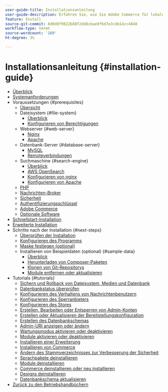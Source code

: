 ```yaml
---
user-guide-title: Installationsanleitung
user-guide-description: Erfahren Sie, wie Sie Adobe Commerce für lokale Bereitstellungen installieren.
feature: Install
source-git-commit: 8d0d8f9822b88f2dd8cbae8f6d7e3cdb14cc4848
workflow-type: tm+mt
source-wordcount: '169'
ht-degree: 3%

---
```



# Installationsanleitung {#installation-guide}

- [Überblick](overview.md)
- [Systemanforderungen](system-requirements.md)
- Voraussetzungen {#prerequisites}
   - [Übersicht](prerequisites/overview.md)
   - Dateisystem {#file-system}
      - [Überblick](prerequisites/file-system/overview.md)
      - [Konfigurieren von Berechtigungen](prerequisites/file-system/configure-permissions.md)
   - Webserver {#web-server}
      - [Nginx](prerequisites/web-server/nginx.md)
      - [Apache](prerequisites/web-server/apache.md)
   - Datenbank-Server {#database-server}
      - [MySQL](prerequisites/database/mysql.md)
      - [Remoteverbindungen](prerequisites/database/mysql-remote.md)
   - Suchmaschine {#search-engine}
      - [Überblick](prerequisites/search-engine/overview.md)
      - [AWS OpenSearch](prerequisites/search-engine/aws-opensearch.md)
      - [Konfigurieren von nginx](prerequisites/search-engine/configure-nginx.md)
      - [Konfigurieren von Apache](prerequisites/search-engine/configure-apache.md)
   - [PHP](prerequisites/php-settings.md)
   - [Nachrichten-Broker](prerequisites/rabbitmq.md)
   - [Sicherheit](prerequisites/security.md)
   - [Authentifizierungsschlüssel](prerequisites/authentication-keys.md)
   - [Adobe Commerce](prerequisites/commerce.md)
   - [Optionale Software](prerequisites/optional-software.md)
- [Schnellstart-Installation](composer.md)
- [Erweiterte Installation](advanced.md)
- Schritte nach der Installation {#next-steps}
   - [Überprüfen der Installation](next-steps/verify.md)
   - [Konfigurieren des Programms](next-steps/configuration.md)
   - [Maske festlegen (optional)](next-steps/set-umask.md)
   - Installieren von Beispieldaten (optional) {#sample-data}
      - [Überblick](sample-data/overview.md)
      - [Herunterladen von Composer-Paketen](sample-data/composer-packages.md)
      - [Klonen von Git-Repositorys](sample-data/git-repositories.md)
      - [Module entfernen oder aktualisieren](sample-data/remove-or-update.md)
- Tutorials {#tutorials}
   - [Sichern und Rollback von Dateisystem, Medien und Datenbank](tutorials/backup.md)
   - [Datenbankstatus überprüfen](tutorials/database-status.md)
   - [Konfigurieren des Verhaltens von Nachrichtenbenutzern](tutorials/message-consumers.md)
   - [Konfigurieren des Sperranbieters](tutorials/lock-provider.md)
   - [Konfigurieren des Stores](tutorials/store.md)
   - [Erstellen, Bearbeiten oder Entsperren von Admin-Konten](tutorials/admin.md)
   - [Erstellen oder Aktualisieren der Bereitstellungskonfiguration](tutorials/deployment.md)
   - [Erstellen des Datenbankschemas](tutorials/database.md)
   - [Admin-URI anzeigen oder ändern](tutorials/admin-uri.md)
   - [Wartungsmodus aktivieren oder deaktivieren](tutorials/maintenance-mode.md)
   - [Module aktivieren oder deaktivieren](tutorials/manage-modules.md)
   - [Installieren einer Erweiterung](tutorials/extensions.md)
   - [Installieren von Commerce](tutorials/install.md)
   - [Ändern des Stammverzeichnisses zur Verbesserung der Sicherheit](tutorials/docroot.md)
   - [Sprachpakete deinstallieren](tutorials/language-packages.md)
   - [Module deinstallieren](tutorials/uninstall-modules.md)
   - [Commerce deinstallieren oder neu installieren](tutorials/uninstall.md)
   - [Designs deinstallieren](tutorials/themes.md)
   - [Datenbankschema aktualisieren](tutorials/database-upgrade.md)
- [Zurück zu den Betriebshandbüchern](https://experienceleague.adobe.com/docs/commerce-operations/operational-guides/home.html)
